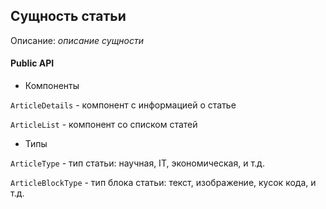 ## Сущность статьи

Описание:
*описание сущности*

#### Public API

- Компоненты

`ArticleDetails` - компонент с информацией о статье

`ArticleList` - компонент со списком статей

- Типы

`ArticleType` - тип статьи: научная, IT, экономическая, и т.д.

`ArticleBlockType` - тип блока статьи: текст, изображение, кусок кода, и т.д.